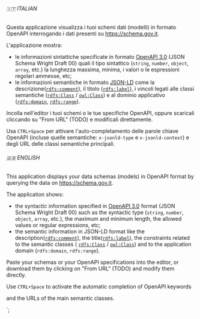 ###### 🇮🇹 ITALIAN

Questa applicazione visualizza i tuoi schemi dati (modelli) in formato OpenAPI interrogando i dati presenti su <https://schema.gov.it>.

L'applicazione mostra:

- le informazioni sintattiche specificate
in formato [OpenAPI 3.0](https://spec.openapis.org/oas/v3.0.3.html) (JSON Schema Wright Draft 00) quali
il tipo sintattico (`string`, `number`, `object`, `array`, etc.) la lunghezza massima, minima, i valori o le espressioni regolari ammesse, etc;
- le informazioni semantiche in formato
[JSON-LD](https://spec.openapis.org/oas/v3.0.3.html)
come
la descrizione([`rdfs:comment`](https://www.w3.org/2000/01/rdf-schema#comment)),
il titolo ([`rdfs:label`](https://www.w3.org/2000/01/rdf-schema#label)),
i vincoli legati alle classi semantiche
([`rdfs:Class`](https://www.w3.org/2000/01/rdf-schema#Class) / [`owl:Class`](https://www.w3.org/2002/07/owl#Class))
e al dominio applicativo ([`rdfs:domain`](
https://www.w3.org/2000/01/rdf-schema#domain
), [`rdfs:range`](https://www.w3.org/2000/01/rdf-schema#range)).

Incolla nell'editor i tuoi schemi o le tue specifiche OpenAPI,
oppure scaricali cliccando su "From URL" (TODO) e modificali direttamente.

Usa `CTRL+Space` per attivare l'auto-completamento
delle parole chiave OpenAPI
(incluse quelle semantiche: `x-jsonld-type` e `x-jsonld-context`)
e degli URL delle classi semantiche principali.

###### 🇬🇧 ENGLISH

This application displays your data schemas (models) in OpenAPI format by querying the data on <https://schema.gov.it>.

The application shows:

- the syntactic information specified
in [OpenAPI 3.0](https://spec.openapis.org/oas/v3.0.3.html) format (JSON Schema Wright Draft 00)
such as the syntactic type (`string`, `number`, `object`, `array`, etc.), the maximum and minimum length, the allowed values or regular expressions, etc;
- the semantic information in JSON-LD format
like
the description([`rdfs:comment`](https://www.w3.org/2000/01/rdf-schema#comment)),
the title([`rdfs:label`](https://www.w3.org/2000/01/rdf-schema#label)),
the constraints related to the semantic classes
( [`rdfs:Class`](https://www.w3.org/2000/01/rdf-schema#Class) / [`owl:Class`](https://www.w3.org/2002/07/owl#Class)) and to the application domain (`rdfs:domain`, `rdfs:range`).

Paste your schemas or your OpenAPI specifications into the editor,
or download them by clicking on "From URL" (TODO) and modify them directly.

Use `CTRL+Space` to activate the automatic completion
of OpenAPI keywords

and the URLs of the main semantic classes.

 `;
